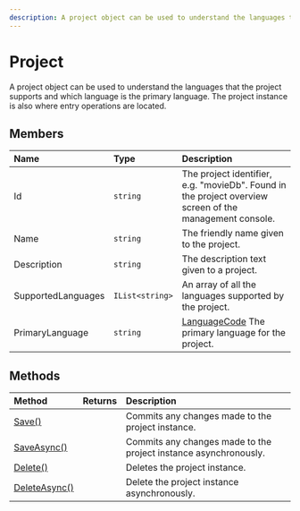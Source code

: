 ```yaml
---
description: A project object can be used to understand the languages that the project supports and which language is the primary language. 
---
```

# Project

A project object can be used to understand the languages that the project supports and which language is the primary language. The project instance is also where entry operations are located.

## Members

| Name | Type | Description |
| :--- | :--- | :---------- |
| Id | `string` | The project identifier, e.g. "movieDb". Found in the project overview screen of the management console. |
| Name | `string` | The friendly name given to the project. |
| Description | `string` | The description text given to a project. |
| SupportedLanguages | `IList<string>` | An array of all the languages supported by the project. |
| PrimaryLanguage | `string` | [LanguageCode](/key-concepts/localization.md) The primary language for the project. |

## Methods

| Method | Returns | Description |
| :----- | :------ | :-----------|
| [Save()](./project-methods.html#save) |  | Commits any changes made to the project instance. |
| [SaveAsync()](./project-methods.html#saveasync) |  | Commits any changes made to the project instance asynchronously. |
| [Delete()](./project-methods.html#delete) |  | Deletes the project instance. |
| [DeleteAsync()](./project-methods.html#deleteasync) |  | Delete the project instance asynchronously. |

